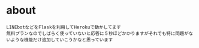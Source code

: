 # about
    LINEbotなどをFlaskを利用してHerokuで動かしてます
    無料プランなのでしばらく使っていないと応答に５秒ほどかかりますがそれでも特に問題がないような機能だけ追加していこうかなと思っています